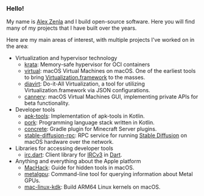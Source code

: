 ### Hello!

My name is [Alex Zenla](https://www.linkedin.com/in/azenla/) and I build open-source software. Here you will find many of my projects that I have built over the years.

Here are my main areas of interest, with multiple projects I've worked on in the area:

- Virtualization and hypervisor technology
  - [krata](https://github.com/edera-dev/krata): Memory-safe hypervisor for OCI containers
  - [virtual](https://github.com/azenla/virtual): macOS Virtual Machines on macOS. One of the earliest tools to bring [Virtualization.framework](https://developer.apple.com/documentation/virtualization) to the masses.
  - [diavirt](https://github.com/GayPizzaSpecifications/diavirt): Do-it-All Virtualization, a tool for utilizing Virtualization.framework via JSON configurations.
  - [cannery](https://github.com/GayPizzaSpecifications/cannery): macOS Virtual Machines GUI, implementing private APIs for beta functionality.
- Developer tools
  - [apk-tools](https://github.com/azenla/apk-tools): Implementation of apk-tools in Kotlin.
  - [pork](https://github.com/GayPizzaSpecifications/pork): Programming language stack written in Kotlin.
  - [concrete](https://github.com/GayPizzaSpecifications/concrete): Gradle plugin for Minecraft Server plugins.
  - [stable-diffusion-rpc](https://github.com/GayPizzaSpecifications/stable-diffusion-rpc): RPC service for running [Stable Diffusion](https://en.wikipedia.org/wiki/Stable_Diffusion) on macOS hardware over the network.
- Libraries for accessing developer tools
  - [irc.dart](https://github.com/GayPizzaSpecifications/irc.dart): Client library for [IRCv3](https://ircv3.net) in [Dart](https://dart.dev).
- Anything and everything about the Apple platform
  - [MacHack](https://github.com/azenla/MacHack): Guide for hidden tools in macOS.
  - [metalgpu](https://github.com/GayPizzaSpecifications/metalgpu): Command-line tool for querying information about Metal GPUs.
  - [mac-linux-kdk](https://github.com/GayPizzaSpecifications/mac-linux-kdk): Build ARM64 Linux kernels on macOS.
